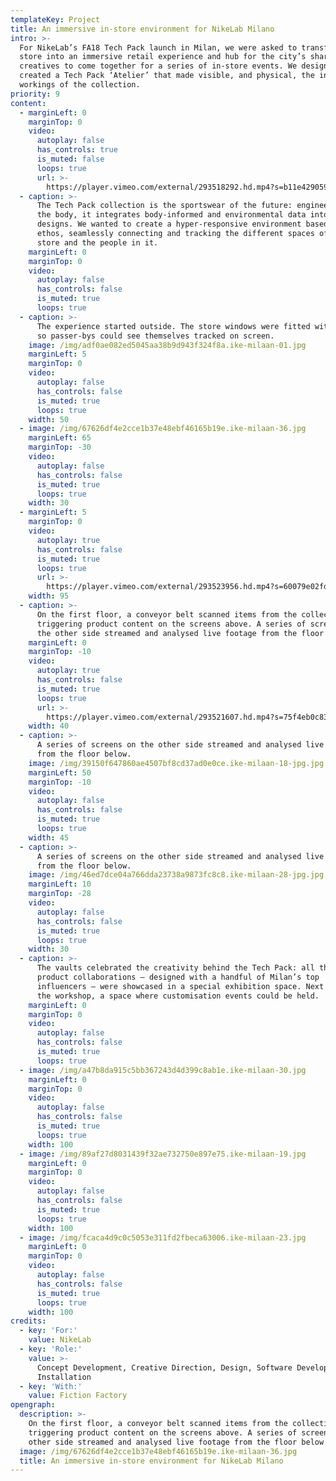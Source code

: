 ```yaml
---
templateKey: Project
title: An immersive in-store environment for NikeLab Milano
intro: >-
  For NikeLab’s FA18 Tech Pack launch in Milan, we were asked to transform the
  store into an immersive retail experience and hub for the city’s sharpest
  creatives to come together for a series of in-store events. We designed and
  created a Tech Pack ‘Atelier’ that made visible, and physical, the inner
  workings of the collection.
priority: 9
content:
  - marginLeft: 0
    marginTop: 0
    video:
      autoplay: false
      has_controls: true
      is_muted: false
      loops: true
      url: >-
        https://player.vimeo.com/external/293518292.hd.mp4?s=b11e4290593a62d2912567e3b343954c1d93356b&profile_id=175
  - caption: >-
      The Tech Pack collection is the sportswear of the future: engineered to
      the body, it integrates body-informed and environmental data into its
      designs. We wanted to create a hyper-responsive environment based on this
      ethos, seamlessly connecting and tracking the different spaces of the
      store and the people in it.
    marginLeft: 0
    marginTop: 0
    video:
      autoplay: false
      has_controls: false
      is_muted: true
      loops: true
  - caption: >-
      The experience started outside. The store windows were fitted with cameras
      so passer-bys could see themselves tracked on screen.
    image: /img/adf0ae082ed5045aa38b9d943f324f8a.ike-milaan-01.jpg
    marginLeft: 5
    marginTop: 0
    video:
      autoplay: false
      has_controls: false
      is_muted: true
      loops: true
    width: 50
  - image: /img/67626df4e2cce1b37e48ebf46165b19e.ike-milaan-36.jpg
    marginLeft: 65
    marginTop: -30
    video:
      autoplay: false
      has_controls: false
      is_muted: true
      loops: true
    width: 30
  - marginLeft: 5
    marginTop: 0
    video:
      autoplay: true
      has_controls: false
      is_muted: true
      loops: true
      url: >-
        https://player.vimeo.com/external/293523956.hd.mp4?s=60079e02fd585595b28119ac617854f3af4a5ad6&profile_id=175
    width: 95
  - caption: >-
      On the first floor, a conveyor belt scanned items from the collection,
      triggering product content on the screens above. A series of screens on
      the other side streamed and analysed live footage from the floor below.
    marginLeft: 0
    marginTop: -10
    video:
      autoplay: true
      has_controls: false
      is_muted: true
      loops: true
      url: >-
        https://player.vimeo.com/external/293521607.hd.mp4?s=75f4eb0c83c54d3769dadb33918260ec588ae9c7&profile_id=174
    width: 40
  - caption: >-
      A series of screens on the other side streamed and analysed live footage
      from the floor below.
    image: /img/39150f647860ae4507bf8cd37ad0e0ce.ike-milaan-18-jpg.jpg
    marginLeft: 50
    marginTop: -10
    video:
      autoplay: false
      has_controls: false
      is_muted: true
      loops: true
    width: 45
  - caption: >-
      A series of screens on the other side streamed and analysed live footage
      from the floor below.
    image: /img/46ed7dce04a766dda23738a9873fc8c8.ike-milaan-28-jpg.jpg
    marginLeft: 10
    marginTop: -28
    video:
      autoplay: false
      has_controls: false
      is_muted: true
      loops: true
    width: 30
  - caption: >-
      The vaults celebrated the creativity behind the Tech Pack: all three
      product collaborations – designed with a handful of Milan’s top
      influencers – were showcased in a special exhibition space. Next to it was
      the workshop, a space where customisation events could be held.
    marginLeft: 0
    marginTop: 0
    video:
      autoplay: false
      has_controls: false
      is_muted: true
      loops: true
  - image: /img/a47b8da915c5bb367243d4d399c8ab1e.ike-milaan-30.jpg
    marginLeft: 0
    marginTop: 0
    video:
      autoplay: false
      has_controls: false
      is_muted: true
      loops: true
    width: 100
  - image: /img/89af27d8031439f32ae732750e897e75.ike-milaan-19.jpg
    marginLeft: 0
    marginTop: 0
    video:
      autoplay: false
      has_controls: false
      is_muted: true
      loops: true
    width: 100
  - image: /img/fcaca4d9c0c5053e311fd2fbeca63006.ike-milaan-23.jpg
    marginLeft: 0
    marginTop: 0
    video:
      autoplay: false
      has_controls: false
      is_muted: true
      loops: true
    width: 100
credits:
  - key: 'For:'
    value: NikeLab
  - key: 'Role:'
    value: >-
      Concept Development, Creative Direction, Design, Software Development,
      Installation
  - key: 'With:'
    value: Fiction Factory
opengraph:
  description: >-
    On the first floor, a conveyor belt scanned items from the collection,
    triggering product content on the screens above. A series of screens on the
    other side streamed and analysed live footage from the floor below.
  image: /img/67626df4e2cce1b37e48ebf46165b19e.ike-milaan-36.jpg
  title: An immersive in-store environment for NikeLab Milano
---
```

